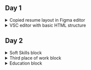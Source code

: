 ## Day 1

<details>
<summary>Copied resume layout in Figma editor</summary>

![Screenshot image](task_day1/copied-resume-layout-in-figma-editor.png)

</details>

<details>
<summary>VSC editor with basic HTML structure</summary>

![Screenshot image](task_day1/vsc-editor-with-basic-html-structure.png)

</details>



## Day 2

<details>
<summary>Soft Skills block</summary>

![Screenshot image](task_day2/soft-skills-block.png)

</details>

<details>
<summary>Third place of work block</summary>

![Screenshot image](task_day2/third-place-of-work-block.png)

</details>

<details>
<summary>Education block</summary>

![Screenshot image](task_day2/education-block.png)

</details>
